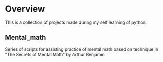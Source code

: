 # Overview
This is a collection of projects made during my self learning of python.

## Mental_math

Series of scripts for assisting practice of mental math based on technique in "The Secrets of Mental Math" by
Arthur Benjamin
